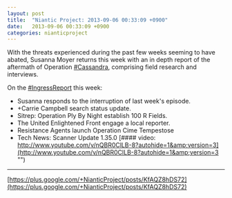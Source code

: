 ```yaml
---
layout: post
title:  "Niantic Project: 2013-09-06 00:33:09 +0900"
date:   2013-09-06 00:33:09 +0900
categories: nianticproject
---
```

With the threats experienced during the past few weeks seeming to have abated, Susanna Moyer returns this week with an in depth report of the aftermath of Operation [#Cassandra](https://plus.google.com/s/%23Cassandra ""), comprising field research and interviews.

On the [#IngressReport](https://plus.google.com/s/%23IngressReport "") this week:

- Susanna responds to the interruption of last week's episode.
- +Carrie Campbell search status update.
- Sitrep: Operation Ply By Night establish 100 R Fields.
- The United Enlightened Front engage a local reporter.
- Resistance Agents launch Operation Cime Tempestose
- Tech News: Scanner Update 1.35.0
[#### video: http://www.youtube.com/v/nQBR0ClLB-8?autohide=1&amp;version=3](http://www.youtube.com/v/nQBR0ClLB-8?autohide=1&amp;version=3 "")
- - -
[https://plus.google.com/+NianticProject/posts/KfAQZ8hDS72](https://plus.google.com/+NianticProject/posts/KfAQZ8hDS72)
